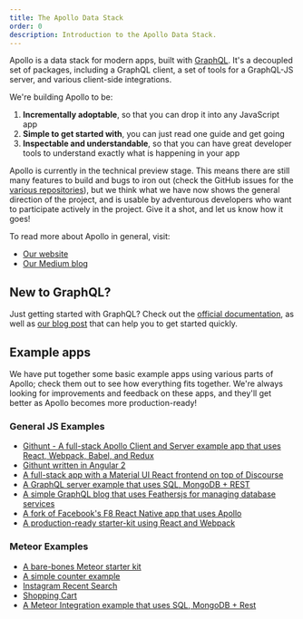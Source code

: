 ```yaml
---
title: The Apollo Data Stack
order: 0
description: Introduction to the Apollo Data Stack.
---
```


Apollo is a data stack for modern apps, built with [GraphQL](https://medium.com/apollo-stack/the-basics-of-graphql-in-5-links-9e1dc4cac055#.576me0i04). It's a decoupled set of packages, including a GraphQL client, a set of tools for a GraphQL-JS server, and various client-side integrations.

We're building Apollo to be:

1. **Incrementally adoptable**, so that you can drop it into any JavaScript app
3. **Simple to get started with**, you can just read one guide and get going
4. **Inspectable and understandable**, so that you can have great developer tools to understand exactly what is happening in your app

Apollo is currently in the technical preview stage. This means there are still many features to build and bugs to iron out (check the GitHub issues for the [various repositories](https://github.com/apollostack)), but we think what we have now shows the general direction of the project, and is usable by adventurous developers who want to participate actively in the project. Give it a shot, and let us know how it goes!

To read more about Apollo in general, visit:

- [Our website](http://www.apollostack.com/)
- [Our Medium blog](https://medium.com/apollo-stack)

## New to GraphQL?

Just getting started with GraphQL? Check out the [official documentation](http://graphql.org/), as well as [our blog post](https://medium.com/apollo-stack/the-basics-of-graphql-in-5-links-9e1dc4cac055) that can help you to get started quickly.

## Example apps

We have put together some basic example apps using various parts of Apollo; check them out to see how everything fits together. We're always looking for improvements and feedback on these apps, and they'll get better as Apollo becomes more production-ready!

### General JS Examples
- [Githunt - A full-stack Apollo Client and Server example app that uses React, Webpack, Babel, and Redux](https://github.com/apollostack/GitHunt)
- [Githunt written in Angular 2](https://github.com/apollostack/GitHunt-angular2)
- [A full-stack app with a Material UI React frontend on top of Discourse](https://github.com/apollostack/apollo-demo)
- [A GraphQL server example that uses SQL, MongoDB + REST](https://github.com/apollostack/apollo-server-tutorial)
- [A simple GraphQL blog that uses Feathersjs for managing database services](https://github.com/swarthout/feathers-apollo)
- [A fork of Facebook's F8 React Native app that uses Apollo](https://github.com/nnance/f8app-apollo)
- [A production-ready starter-kit using React and Webpack](https://github.com/saikat/react-apollo-starter-kit)

### Meteor Examples
- [A bare-bones Meteor starter kit](https://github.com/apollostack/meteor-starter-kit)
- [A simple counter example](https://github.com/abhiaiyer91/meteor-apollo-counter)
- [Instagram Recent Search](https://github.com/abhiaiyer91/meteor-instagram-apollo)
- [Shopping Cart](https://github.com/abhiaiyer91/meteor-pg-apollo-shopping-cart)
- [A Meteor Integration example that uses SQL, MongoDB + Rest](https://github.com/abhiaiyer91/sample-graphql-meteor-server)
